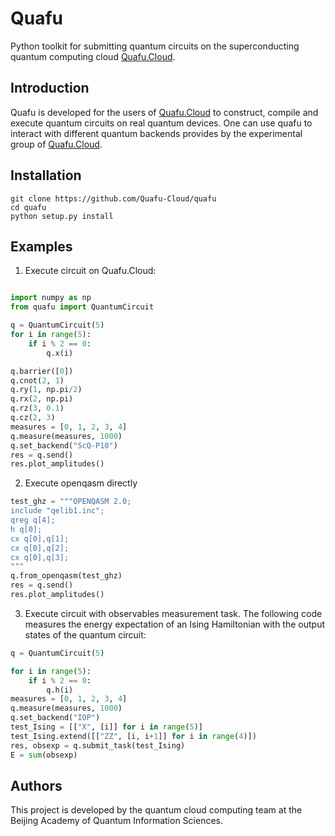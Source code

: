 # Quafu

Python toolkit for submitting quantum circuits on the superconducting quantum computing cloud [Quafu.Cloud](http://q.iphy.ac.cn/). 



## Introduction

Quafu is developed for the users of [Quafu.Cloud](http://q.iphy.ac.cn/) to construct, compile and execute quantum circuits on real quantum devices. One can use quafu to interact with different quantum backends provides by the experimental group of [Quafu.Cloud](http://q.iphy.ac.cn/). 

## Installation
```shell
git clone https://github.com/Quafu-Cloud/quafu
cd quafu
python setup.py install
```


## Examples

1. Execute circuit on Quafu.Cloud:

```python

import numpy as np
from quafu import QuantumCircuit

q = QuantumCircuit(5)
for i in range(5):
    if i % 2 == 0:
        q.x(i)

q.barrier([0])
q.cnot(2, 1)
q.ry(1, np.pi/2)
q.rx(2, np.pi)
q.rz(3, 0.1)
q.cz(2, 3)
measures = [0, 1, 2, 3, 4]
q.measure(measures, 1000)
q.set_backend("ScQ-P10")
res = q.send()
res.plot_amplitudes()
```

2. Execute openqasm directly

```python
test_ghz = """OPENQASM 2.0;
include "qelib1.inc";
qreg q[4];
h q[0];
cx q[0],q[1];
cx q[0],q[2];
cx q[0],q[3];
"""
q.from_openqasm(test_ghz)
res = q.send()
res.plot_amplitudes()
```

3. Execute circuit with observables measurement task. The following code measures the energy expectation of an Ising Hamiltonian with the output states of the quantum circuit:

```python
q = QuantumCircuit(5)

for i in range(5):
    if i % 2 == 0:
        q.h(i)
measures = [0, 1, 2, 3, 4]
q.measure(measures, 1000)
q.set_backend("IOP")
test_Ising = [["X", [i]] for i in range(5)]
test_Ising.extend([["ZZ", [i, i+1]] for i in range(4)])
res, obsexp = q.submit_task(test_Ising)
E = sum(obsexp)
```
## Authors
This project is developed by the quantum cloud computing team at the Beijing Academy of Quantum Information Sciences.